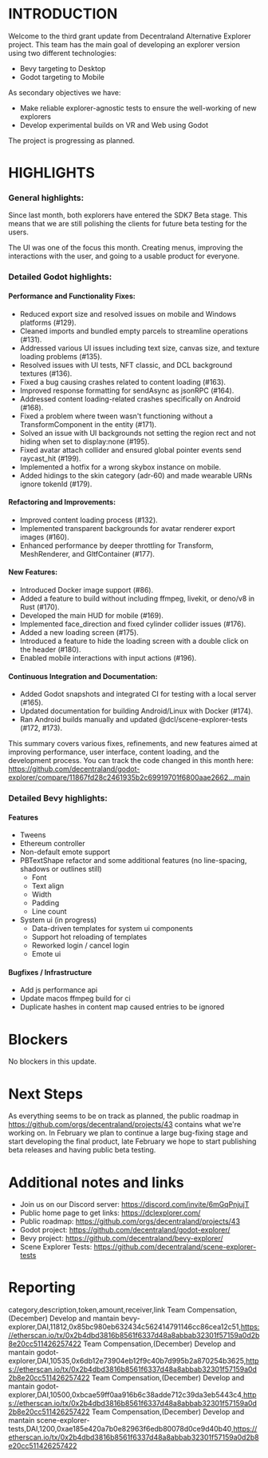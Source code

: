 # INTRODUCTION

Welcome to the third grant update from Decentraland Alternative Explorer project. This team has the main goal of developing an explorer version using two different technologies:
- Bevy targeting to Desktop
- Godot targeting to Mobile

As secondary objectives we have:
- Make reliable explorer-agnostic tests to ensure the well-working of new explorers
- Develop experimental builds on VR and Web using Godot

The project is progressing as planned.

# HIGHLIGHTS

### General highlights:

Since last month, both explorers have entered the SDK7 Beta stage. This means that we are still polishing the clients for future beta testing for the users.

The UI was one of the focus this month. Creating menus, improving the interactions with the user, and going to a usable product for everyone.

### Detailed Godot highlights:

#### Performance and Functionality Fixes:
- Reduced export size and resolved issues on mobile and Windows platforms (#129).
- Cleaned imports and bundled empty parcels to streamline operations (#131).
- Addressed various UI issues including text size, canvas size, and texture loading problems (#135).
- Resolved issues with UI tests, NFT classic, and DCL background textures (#136).
- Fixed a bug causing crashes related to content loading (#163).
- Improved response formatting for sendAsync as jsonRPC (#164).
- Addressed content loading-related crashes specifically on Android (#168).
- Fixed a problem where tween wasn't functioning without a TransformComponent in the entity (#171).
-  Solved an issue with UI backgrounds not setting the region rect and not hiding when set to display:none (#195).
- Fixed avatar attach collider and ensured global pointer events send raycast_hit (#199).
- Implemented a hotfix for a wrong skybox instance on mobile.
- Added hidings to the skin category (adr-60) and made wearable URNs ignore tokenId (#179).

#### Refactoring and Improvements:
- Improved content loading process (#132).
- Implemented transparent backgrounds for avatar renderer export images (#160).
- Enhanced performance by deeper throttling for Transform, MeshRenderer, and GltfContainer (#177).

#### New Features:
- Introduced Docker image support (#86).
- Added a feature to build without including ffmpeg, livekit, or deno/v8 in Rust (#170).
- Developed the main HUD for mobile (#169).
- Implemented face_direction and fixed cylinder collider issues (#176).
- Added a new loading screen (#175).
- Introduced a feature to hide the loading screen with a double click on the header (#180).
- Enabled mobile interactions with input actions (#196).

#### Continuous Integration and Documentation:
- Added Godot snapshots and integrated CI for testing with a local server (#165).
- Updated documentation for building Android/Linux with Docker (#174).
- Ran Android builds manually and updated @dcl/scene-explorer-tests (#172, #173).

This summary covers various fixes, refinements, and new features aimed at improving performance, user interface, content loading, and the development process.
You can track the code changed in this month here: https://github.com/decentraland/godot-explorer/compare/11867fd28c2461935b2c69919701f6800aae2662...main

### Detailed Bevy highlights:

#### Features
- Tweens
- Ethereum controller
- Non-default emote support
- PBTextShape refactor and some additional features (no line-spacing, shadows or outlines still)
  - Font
  - Text align
  - Width
  - Padding
  - Line count
- System ui (in progress)
  - Data-driven templates for system ui components
  - Support hot reloading of templates
  - Reworked login / cancel login
  - Emote ui

#### Bugfixes / Infrastructure
- Add js performance api
- Update macos ffmpeg build for ci
- Duplicate hashes in content map caused entries to be ignored

# Blockers

No blockers in this update.

# Next Steps

As everything seems to be on track as planned, the public roadmap in https://github.com/orgs/decentraland/projects/43 contains what we're working on. In February we plan to continue a large bug-fixing stage and start developing the final product, late February we hope to start publishing beta releases and having public beta testing.

# Additional notes and links

- Join us on our Discord server: https://discord.com/invite/6mGqPnjujT
- Public home page to get links: https://dclexplorer.com/
- Public roadmap: https://github.com/orgs/decentraland/projects/43
- Godot project: https://github.com/decentraland/godot-explorer/
- Bevy project: https://github.com/decentraland/bevy-explorer/
- Scene Explorer Tests: https://github.com/decentraland/scene-explorer-tests

# Reporting

category,description,token,amount,receiver,link
Team Compensation,(December) Develop and mantain bevy-explorer,DAI,11812,0x85bc980eb632434c562414791146cc86cea12c51,https://etherscan.io/tx/0x2b4dbd3816b8561f6337d48a8abbab32301f57159a0d2b8e20cc511426257422
Team Compensation,(December) Develop and mantain godot-explorer,DAI,10535,0x6db12e73904eb12f9c40b7d995b2a870254b3625,https://etherscan.io/tx/0x2b4dbd3816b8561f6337d48a8abbab32301f57159a0d2b8e20cc511426257422
Team Compensation,(December) Develop and mantain godot-explorer,DAI,10500,0xbcae59ff0aa916b6c38adde712c39da3eb5443c4,https://etherscan.io/tx/0x2b4dbd3816b8561f6337d48a8abbab32301f57159a0d2b8e20cc511426257422
Team Compensation,(December) Develop and mantain scene-explorer-tests,DAI,1200,0xae185e420a7b0e82963f6edb80078d0ce9d40b40,https://etherscan.io/tx/0x2b4dbd3816b8561f6337d48a8abbab32301f57159a0d2b8e20cc511426257422